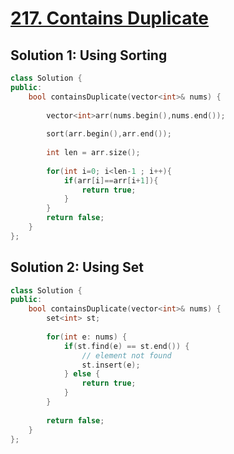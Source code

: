 # [217. Contains Duplicate](https://leetcode.com/problems/contains-duplicate/)


## Solution 1: Using Sorting
```c++
class Solution {
public:
    bool containsDuplicate(vector<int>& nums) {
        
        vector<int>arr(nums.begin(),nums.end());
        
        sort(arr.begin(),arr.end());
        
        int len = arr.size();
        
        for(int i=0; i<len-1 ; i++){
            if(arr[i]==arr[i+1]){
                return true;
            }
        }
        return false;
    }
};
```

## Solution 2: Using Set
```c++
class Solution {
public:
    bool containsDuplicate(vector<int>& nums) {
        set<int> st;
        
        for(int e: nums) {
            if(st.find(e) == st.end()) {
                // element not found
                st.insert(e);
            } else {
                return true;
            }
        }
        
        return false;
    }
};
```






